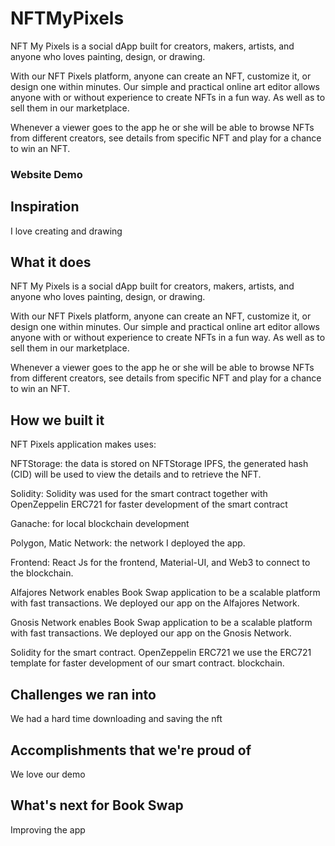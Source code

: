 # NFTMyPixels

NFT My Pixels is a social dApp built for creators, makers, artists, and anyone who loves painting, design, or drawing.

With our NFT Pixels platform, anyone can create an NFT, customize it, or design one within minutes. Our simple and practical online art editor allows anyone with or without experience to create NFTs in a fun way. As well as to sell them in our marketplace.

Whenever a viewer goes to the app he or she will be able to browse NFTs from different creators, see details from specific NFT and play for a chance to win an NFT.


### Website Demo


## Inspiration
I love creating and drawing

## What it does
NFT My Pixels is a social dApp built for creators, makers, artists, and anyone who loves painting, design, or drawing.

With our NFT Pixels platform, anyone can create an NFT, customize it, or design one within minutes. Our simple and practical online art editor allows anyone with or without experience to create NFTs in a fun way. As well as to sell them in our marketplace.

Whenever a viewer goes to the app he or she will be able to browse NFTs from different creators, see details from specific NFT and play for a chance to win an NFT.

## How we built it
NFT Pixels application makes uses:

NFTStorage: the data is stored on NFTStorage IPFS, the generated hash (CID) will be used to view the details and to retrieve the NFT.

Solidity: Solidity was used for the smart contract together with OpenZeppelin ERC721 for faster development of the smart contract

Ganache: for local blockchain development

Polygon, Matic Network: the network I deployed the app.

Frontend: React Js for the frontend, Material-UI, and Web3 to connect to the blockchain.

Alfajores Network enables Book Swap application to be a scalable platform with fast transactions. We deployed our app on the Alfajores Network.

Gnosis Network enables Book Swap application to be a scalable platform with fast transactions. We deployed our app on the Gnosis Network.

Solidity for the smart contract.
OpenZeppelin ERC721 we use the ERC721 template for faster development of our smart contract.
blockchain.

## Challenges we ran into
We had a hard time downloading and saving the nft

## Accomplishments that we're proud of
We love our demo



## What's next for Book Swap
Improving the app


